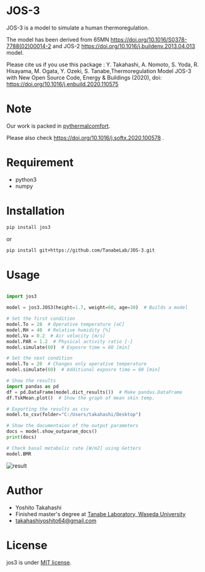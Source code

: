 # JOS-3

JOS-3 is a model to simulate a human thermoregulation.

The model has been derived from 65MN https://doi.org/10.1016/S0378-7788(02)00014-2 and JOS-2 https://doi.org/10.1016/j.buildenv.2013.04.013 model.

Please cite us if you use this package : Y. Takahashi, A. Nomoto, S. Yoda, R. Hisayama, M. Ogata, Y. Ozeki, S. Tanabe,Thermoregulation Model JOS-3 with New Open Source Code, Energy & Buildings (2020), doi: https://doi.org/10.1016/j.enbuild.2020.110575

# Note

Our work is packed in [pythermalcomfort](https://github.com/CenterForTheBuiltEnvironment/pythermalcomfort).

Please also check https://doi.org/10.1016/j.softx.2020.100578 .


# Requirement

* python3
* numpy

# Installation

```bash
pip install jos3
```

or

```bash
pip install git+https://github.com/TanabeLab/JOS-3.git
```

# Usage

```python

import jos3

model = jos3.JOS3(height=1.7, weight=60, age=30)  # Builds a model

# Set the first condition
model.To = 28  # Operative temperature [oC]
model.RH = 40  # Relative humidity [%]
model.Va = 0.2  # Air velocity [m/s]
model.PAR = 1.2  # Physical activity ratio [-]
model.simulate(60)  # Exposre time = 60 [min]

# Set the next condition
model.To = 20  # Changes only operative temperature
model.simulate(60)  # Additional exposre time = 60 [min]

# Show the results
import pandas as pd
df = pd.DataFrame(model.dict_results())  # Make pandas.DataFrame
df.TskMean.plot()  # Show the graph of mean skin temp.

# Exporting the results as csv
model.to_csv(folder="C:/Users/takahashi/Desktop")

# Show the documentaion of the output parameters
docs = model.show_outparam_docs()
print(docs)

# Check basal metabolic rate [W/m2] using Getters
model.BMR
```

![result](https://raw.githubusercontent.com/TanabeLab/JOS-3/master/example/ex_result.png)

# Author

* Yoshito Takahashi
* Finished master's degree at [Tanabe Laboratory, Waseda University](https://www.tanabe.arch.waseda.ac.jp/en/)
* takahashiyoshito64@gmail.com

# License

jos3 is under [MIT license](https://en.wikipedia.org/wiki/MIT_License).
